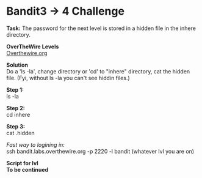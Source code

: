 # Bandit3 -> 4 Challenge
**Task:**
The password for the next level is stored in a hidden file in the inhere directory.

**OverTheWire Levels**
<br>
[Overthewire.org](https://overthewire.org/wargames/bandit/bandit4.html)

**Solution**
<br>
Do a 'ls -la', change directory or 'cd' to "inhere" directory, cat the hidden file. (Fyi, without ls -la you can't see hiddin files.)

**Step 1:**
<br>
ls -la

**Step 2:**
<br>
cd inhere

**Step 3:**
<br>
cat .hidden

*Fast way to logining in:*
<br>
ssh bandit.labs.overthewire.org -p 2220 -l bandit (whatever lvl you are on)

**Script for lvl**
<br>
**To be continued**
